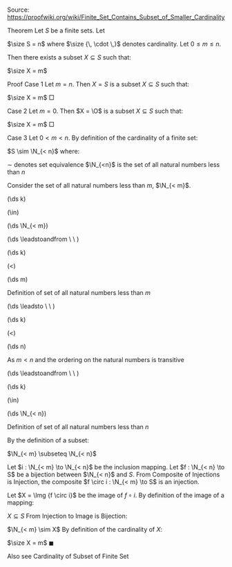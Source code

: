 # 

Source: https://proofwiki.org/wiki/Finite_Set_Contains_Subset_of_Smaller_Cardinality



Theorem
Let $S$ be a finite sets.
Let

$\size S = n$
where $\size {\, \cdot \,}$ denotes cardinality.
Let $0 \le m \le n$.

Then there exists a subset $X \subseteq S$ such that:

$\size X = m$


Proof
Case 1
Let $m = n$. 
Then $X = S$ is a subset $X \subseteq S$ such that:

$\size X = m$
$\Box$


Case 2
Let $m = 0$. 
Then $X = \O$ is a subset $X \subseteq S$ such that:

$\size X = m$
$\Box$


Case 3
Let $0 < m < n$.
By definition of the cardinality of a finite set:

$S \sim \N_{< n}$
where:

$\sim$ denotes set equivalence
$\N_{<n}$ is the set of all natural numbers less than $n$

Consider the set of all natural numbers less than $m$, $\N_{< m}$.














\(\ds k\)

\(\in\)







\(\ds \N_{< m}\)














\(\ds \leadstoandfrom \ \ \)





\(\ds k\)

\(<\)







\(\ds m\)





Definition of set of all natural numbers less than $m$








\(\ds \leadsto \ \ \)





\(\ds k\)

\(<\)







\(\ds n\)





As $m < n$ and the ordering on the natural numbers is transitive








\(\ds \leadstoandfrom \ \ \)





\(\ds k\)

\(\in\)







\(\ds \N_{< n}\)





Definition of set of all natural numbers less than $n$



By the definition of a subset:

$\N_{< m} \subseteq \N_{< n}$

Let $i : \N_{< m} \to \N_{< n}$ be the inclusion mapping.
Let $f : \N_{< n} \to S$ be a bijection between $\N_{< n}$ and $S$.
From Composite of Injections is Injection, the composite $f \circ i : \N_{< m} \to S$ is an injection.

Let $X = \Img {f \circ i}$ be the image of $f \circ i$.
By definition of the image of a mapping:

$X \subseteq S$
From Injection to Image is Bijection:

$\N_{< m} \sim X$
By definition of the cardinality of $X$:

$\size X = m$
$\blacksquare$


Also see
Cardinality of Subset of Finite Set




